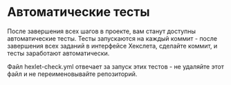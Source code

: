 # Автоматические тесты

После завершения всех шагов в проекте, вам станут доступны автоматические тесты.
Тесты запускаются на каждый коммит - после завершения всех заданий в интерфейсе
Хекслета, сделайте коммит, и тесты заработают автоматически.

Файл hexlet-check.yml отвечает за запуск этих тестов - не удаляйте этот файл и
не переименовывайте репозиторий.
